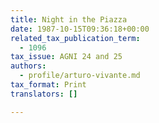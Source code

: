 ```yaml
---
title: Night in the Piazza
date: 1987-10-15T09:36:18+00:00
related_tax_publication_term:
  - 1096
tax_issue: AGNI 24 and 25
authors:
  - profile/arturo-vivante.md
tax_format: Print
translators: []

---
```

